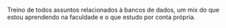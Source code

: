 Treino de todos assuntos relacionados à bancos de dados, um mix do que estou aprendendo na faculdade e o que estudo por conta própria.
